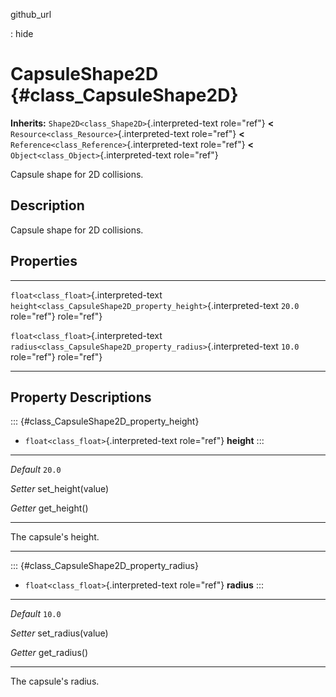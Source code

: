 github\_url

:   hide

CapsuleShape2D {#class_CapsuleShape2D}
==============

**Inherits:** `Shape2D<class_Shape2D>`{.interpreted-text role="ref"}
**\<** `Resource<class_Resource>`{.interpreted-text role="ref"} **\<**
`Reference<class_Reference>`{.interpreted-text role="ref"} **\<**
`Object<class_Object>`{.interpreted-text role="ref"}

Capsule shape for 2D collisions.

Description
-----------

Capsule shape for 2D collisions.

Properties
----------

  ---------------------------------------- ------------------------------------------------------------------ --------
  `float<class_float>`{.interpreted-text   `height<class_CapsuleShape2D_property_height>`{.interpreted-text   `20.0`
  role="ref"}                              role="ref"}                                                        

  `float<class_float>`{.interpreted-text   `radius<class_CapsuleShape2D_property_radius>`{.interpreted-text   `10.0`
  role="ref"}                              role="ref"}                                                        
  ---------------------------------------- ------------------------------------------------------------------ --------

Property Descriptions
---------------------

::: {#class_CapsuleShape2D_property_height}
-   `float<class_float>`{.interpreted-text role="ref"} **height**
:::

  ----------- --------------------
  *Default*   `20.0`

  *Setter*    set\_height(value)

  *Getter*    get\_height()
  ----------- --------------------

The capsule\'s height.

------------------------------------------------------------------------

::: {#class_CapsuleShape2D_property_radius}
-   `float<class_float>`{.interpreted-text role="ref"} **radius**
:::

  ----------- --------------------
  *Default*   `10.0`

  *Setter*    set\_radius(value)

  *Getter*    get\_radius()
  ----------- --------------------

The capsule\'s radius.

